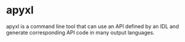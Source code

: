 # apyxl
apyxl is a command line tool that can use an API defined by an IDL and generate corresponding API code in many output languages.
